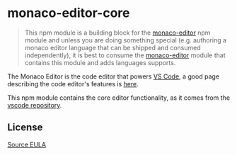 # monaco-editor-core

> This npm module is a building block for the [monaco-editor](https://www.npmjs.com/package/monaco-editor)
npm module and unless you are doing something special (e.g. authoring a monaco editor language that can be shipped
and consumed independently), it is best to consume the [monaco-editor](https://www.npmjs.com/package/monaco-editor) module
that contains this module and adds languages supports.

The Monaco Editor is the code editor that powers [VS Code](https://github.com/Microsoft/vscode),
a good page describing the code editor's features is [here](https://code.visualstudio.com/docs/editor/editingevolved).

This npm module contains the core editor functionality, as it comes from the [vscode repository](https://github.com/Microsoft/vscode).

## License
[Source EULA](https://github.com/Microsoft/sqlopsstudio/blob/master/LICENSE.txt)
